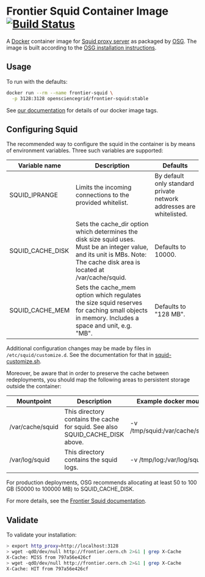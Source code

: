 Frontier Squid Container Image [![Build Status](https://github.com/opensciencegrid/docker-frontier-squid/workflows/dispatched%20build-docker-image/badge.svg)](https://github.com/opensciencegrid/docker-frontier-squid/actions?query=workflow%3A%22dispatched+build-docker-image%22)
==============================

A [Docker](https://hub.docker.com/r/opensciencegrid/frontier-squid) container image for
[Squid proxy server](http://www.squid-cache.org/) as packaged by [OSG](https://www.opensciencegrid.org/).
The image is built according to the
[OSG installation instructions](http://opensciencegrid.org/docs/data/frontier-squid/).

Usage
-----

To run with the defaults:

```bash
docker run --rm --name frontier-squid \
  -p 3128:3128 opensciencegrid/frontier-squid:stable
```

See [our documentation](https://opensciencegrid.org/technology/policy/container-release/#tags) for details of our docker
image tags.

Configuring Squid
-----------------

The recommended way to configure the squid in the container is by means of environment variables.
Three such variables are supported:

Variable name       | Description                                                             | Defaults                                     |
---------------------|-------------------------------------------------------------------------|----------------------------------------------|
SQUID_IPRANGE       | Limits the incoming connections to the provided whitelist.     |By default only standard private network addresses are whitelisted. |
SQUID_CACHE_DISK    | Sets the cache_dir option which determines the disk size squid uses. Must be an integer value, and its unit is MBs. Note: The cache disk area is located at /var/cache/squid. | Defaults to 10000. |
SQUID_CACHE_MEM     | Sets the cache_mem option which regulates the size squid reserves for caching small objects in memory. Includes a space and unit, e.g. "MB". | Defaults to "128 MB". |

Additional configuration changes may be made by files in `/etc/squid/customize.d`.  See the documentation for that in [squid-customize.sh](squid-customize.sh).

Moreover, be aware that in order to preserve the cache between redeployments, you should map the following areas to persistent storage outside the container:

Mountpoint       | Description                                                          | Example docker mount               |
-----------------|----------------------------------------------------------------------|------------------------------------|
/var/cache/squid | This directory contains the cache for squid. See also SQUID_CACHE_DISK above. | -v /tmp/squid:/var/cache/squid |
/var/log/squid   | This directory contains the squid logs.                              | -v /tmp/log:/var/log/squid         |

For production deployments, OSG recommends allocating at least 50 to 100 GB (50000 to 100000 MB) to SQUID_CACHE_DISK.

For more details, see the [Frontier Squid documentation](https://twiki.cern.ch/twiki/bin/view/Frontier/InstallSquid#Configuration).



Validate
--------

To validate your installation:

```bash
> export http_proxy=http://localhost:3128
> wget -qdO/dev/null http://frontier.cern.ch 2>&1 | grep X-Cache
X-Cache: MISS from 797a56e426cf
> wget -qdO/dev/null http://frontier.cern.ch 2>&1 | grep X-Cache
X-Cache: HIT from 797a56e426cf
```
